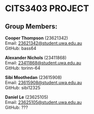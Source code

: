 # CITS3403 PROJECT

## Group Members:

__Cooper Thompson__ (23621342) \
Email: 23621342@student.uwa.edu.au \
GitHub: bass64 

__Alexander Nichols__ (23411868) \
Email: 23411868@student.uwa.edu.au \
GitHub: torinn-64

__Sibi Moothedan__ (23615908) \
Email: 23615908@student.uwa.edu.au \
GitHub: sibi12325

__Daniel Le__ (23625105) \
Email: 23625105@student.uwa.edu.au \
GitHub: ???
